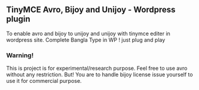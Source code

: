 ## TinyMCE Avro, Bijoy and Unijoy - Wordpress plugin
To enable avro and bijoy to unijoy and unijoy with tinymce editer in wordpress site.
Complete Bangla Type in WP !
just plug and play

### Warning!
This is project is for experimental/research purpose.
Feel free to use avro without any restriction.
But! You are to handle bijoy license issue yourself to use it for commercial purpose.
